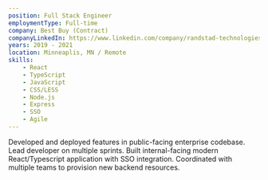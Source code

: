 ```yaml
---
position: Full Stack Engineer
employmentType: Full-time
company: Best Buy (Contract)
companyLinkedIn: https://www.linkedin.com/company/randstad-technologies-us/
years: 2019 - 2021
location: Minneaplis, MN / Remote
skills:
    - React
    - TypeScript
    - JavaScript
    - CSS/LESS
    - Node.js
    - Express
    - SSO
    - Agile
---
```


Developed and deployed features in public-facing enterprise codebase. Lead developer on multiple sprints. Built internal-facing modern React/Typescript application with SSO integration. Coordinated with multiple teams to provision new backend resources.